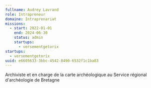 ```yaml
---
fullname: Audrey Lavrand
role: Intrapreneur
domaine: Intraprenariat
missions:
  - start: 2022-01-01
    end: 2024-06-30
    status: admin
    startups:
      - versementgetorix
startups:
  - versementgetorix
uuid: e6605633-3bbc-4542-8490-6532f1c1ba83
---
```

Archiviste et en charge de la carte archéologique au Service régional d'archéologie de Bretagne